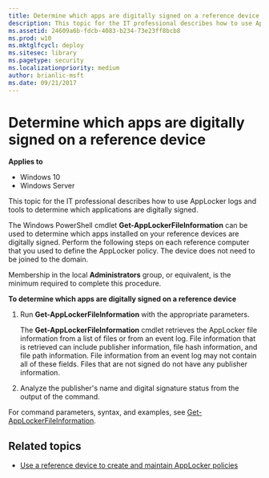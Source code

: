 ```yaml
---
title: Determine which apps are digitally signed on a reference device (Windows 10)
description: This topic for the IT professional describes how to use AppLocker logs and tools to determine which applications are digitally signed.
ms.assetid: 24609a6b-fdcb-4083-b234-73e23ff8bcb8
ms.prod: w10
ms.mktglfcycl: deploy
ms.sitesec: library
ms.pagetype: security
ms.localizationpriority: medium
author: brianlic-msft
ms.date: 09/21/2017
---
```


# Determine which apps are digitally signed on a reference device

**Applies to**
 -   Windows 10
 -   Windows Server

This topic for the IT professional describes how to use AppLocker logs and tools to determine which applications are digitally signed.

The Windows PowerShell cmdlet **Get-AppLockerFileInformation** can be used to determine which apps installed on your reference devices are digitally signed. Perform the following steps on each reference computer that you used to define the AppLocker policy. The device does not need to be joined to the domain.

Membership in the local **Administrators** group, or equivalent, is the minimum required to complete this procedure.

**To determine which apps are digitally signed on a reference device**
1.  Run **Get-AppLockerFileInformation** with the appropriate parameters.

    The **Get-AppLockerFileInformation** cmdlet retrieves the AppLocker file information from a list of files or from an event log. File information that is retrieved can include publisher information, file hash information, and file path information. File information from an event log may not contain all of these fields. Files that are not signed do not have any publisher information.

2.  Analyze the publisher's name and digital signature status from the output of the command.

For command parameters, syntax, and examples, see [Get-AppLockerFileInformation](https://technet.microsoft.com/library/ee460961.aspx).

## Related topics

- [Use a reference device to create and maintain AppLocker policies](use-a-reference-computer-to-create-and-maintain-applocker-policies.md)
 
 
